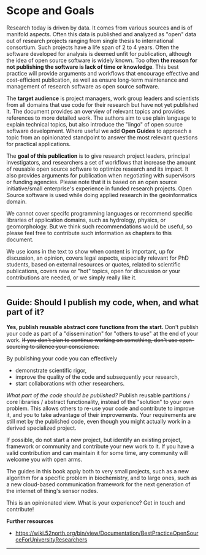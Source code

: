 # Scope and Goals

Research today is driven by data. It comes from various sources and is of manifold aspects. Often this data is published and analyzed as "open" data out of research projects ranging from single thesis to international consortium. Such projects have a life span of 2 to 4 years. Often the software developed for analysis is deemed unfit for publication, although the idea of open source software is widely known. Too often **the reason for not publishing the software is lack of time or knowledge**. This best practice will provide arguments and workflows that encourage effective and cost-efficient publication, as well as ensure long-term maintenance and management of research software as open source software.

The **target audience** is project managers, work group leaders and scientists from all domains that use code for their research but have not yet published it. The document provides an overview of relevant topics and provides references to more detailed work. The authors aim to use plain language to explain technical topics, but also introduce the "lingo" of open source software development. Where useful we add **<i class="octicon octicon-megaphone"></i> Open Guides** to approach a topic from an opinionated standpoint to answer the most relevant questions for practical applications.

The **goal of this publication** is to give research project leaders, principal investigators, and researchers a set of workflows that increase the amount of reusable open source software to optimize research and its impact. It also provides arguments for publication when  negotiating with supervisors or funding agencies.
Please note that it is based on an open source initiative/small enterprise's experience in funded research projects. Open Source software is used while doing applied research in the geoinformatics domain.

We cannot cover specifc programming languages or recommend specific libraries of application domains, such as hydrology, physics, or geomorphology. But we think such recommendations would be useful, so please feel free to <i class="octicon octicon-comment-discussion"></i> contribute such information as chapters to this document.

<!-- https://octicons.github.com/ -->
We use icons in the text to show when content is <i class="octicon octicon-alert"></i> important, up for <i class="octicon octicon-comment-discussion"></i> discussion, an <i class="octicon octicon-megaphone"></i> opinion, covers <i class="octicon octicon-law"></i> legal aspects, especially relevant for <i class="octicon octicon-mortar-board"></i> PhD students, based on <i class="octicon octicon-link-external"></i> external resources or <i class="octicon octicon-quote"></i> quotes, related to <i class="octicon octicon-pencil"></i> scientific publications, covers <i class="octicon octicon-pulse"></i> new or <i class="octicon octicon-flame"></i> "hot" topics, <i class="octicon octicon-comment-discussion"></i> open for discussion or your contributions are needed, or we simply <i class="octicon octicon-heart"></i> really like it.
<!-- http://styleguide.gitbook.com/ -->

---

## <i class="octicon octicon-megaphone"></i> Guide: Should I publish my code, when, and what part of it?

<b>Yes, publish reusable abstract core functions from the start.</b> Don't publish your code as part of a "dissemination" for "others to use" at the end of your work. ~~If you don't plan to continue working on something, don't use open-sourcing to silence your conscience.~~
        
By publishing your code you can effectively
* demonstrate scientific rigor,
* improve the quality of the code and subsequently your research,
* start collaborations with other researchers.

*What part of the code should be published?* Publish reusable partitions / core libraries / abstract functionality, instead of the "solution" to your own problem. This allows others to re-use your code and contribute to improve it, and you to take advantage of their improvements. Your requirements are still met by the published code, even though you might actually work in a derived specialized project.

If possible, do not start a new project, but identify an existing project, framework or community and contribute your new work to it. If you have a valid contribution and can maintain it for some time, any community will welcome you with open arms.
        
The guides in this book apply both to very small projects, such as a new algorithm for a specific problem in biochemistry, and to large ones, such as a new cloud-based communication framework for the next generation of the internet of thing's sensor nodes.

<i class="octicon octicon-comment-discussion"></i> This is an opinionated view. What is your experience? Get in touch and contribute!</p>

**Further resources**
* https://wiki.52north.org/bin/view/Documentation/BestPracticeOpenSourceForUniversityResearchers

---
